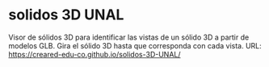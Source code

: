 # solidos 3D UNAL
Visor de sólidos 3D para identificar las vistas de un sólido 3D a partir de modelos GLB. Gira el sólido 3D hasta que corresponda con cada vista. 
URL: https://creared-edu-co.github.io/solidos-3D-UNAL/
